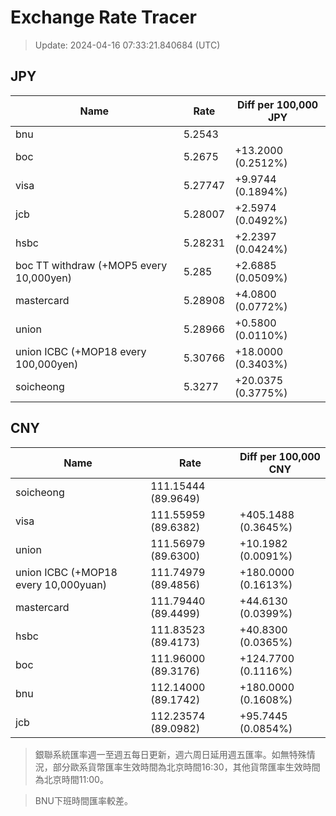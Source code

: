 # Exchange Rate Tracer

> Update: 2024-04-16 07:33:21.840684 (UTC)

## JPY

| Name                                    |    Rate | Diff per 100,000 JPY   |
|-----------------------------------------|---------|------------------------|
| bnu                                     | 5.2543  |                        |
| boc                                     | 5.2675  | +13.2000 (0.2512%)     |
| visa                                    | 5.27747 | +9.9744 (0.1894%)      |
| jcb                                     | 5.28007 | +2.5974 (0.0492%)      |
| hsbc                                    | 5.28231 | +2.2397 (0.0424%)      |
| boc TT withdraw (+MOP5 every 10,000yen) | 5.285   | +2.6885 (0.0509%)      |
| mastercard                              | 5.28908 | +4.0800 (0.0772%)      |
| union                                   | 5.28966 | +0.5800 (0.0110%)      |
| union ICBC (+MOP18 every 100,000yen)    | 5.30766 | +18.0000 (0.3403%)     |
| soicheong                               | 5.3277  | +20.0375 (0.3775%)     |

## CNY

| Name                                 | Rate                | Diff per 100,000 CNY   |
|--------------------------------------|---------------------|------------------------|
| soicheong                            | 111.15444	(89.9649) |                        |
| visa                                 | 111.55959	(89.6382) | +405.1488 (0.3645%)    |
| union                                | 111.56979	(89.6300) | +10.1982 (0.0091%)     |
| union ICBC (+MOP18 every 10,000yuan) | 111.74979	(89.4856) | +180.0000 (0.1613%)    |
| mastercard                           | 111.79440	(89.4499) | +44.6130 (0.0399%)     |
| hsbc                                 | 111.83523	(89.4173) | +40.8300 (0.0365%)     |
| boc                                  | 111.96000	(89.3176) | +124.7700 (0.1116%)    |
| bnu                                  | 112.14000	(89.1742) | +180.0000 (0.1608%)    |
| jcb                                  | 112.23574	(89.0982) | +95.7445 (0.0854%)     |


> 銀聯系統匯率週一至週五每日更新，週六周日延用週五匯率。如無特殊情況，部分歐系貨幣匯率生效時間為北京時間16:30，其他貨幣匯率生效時間為北京時間11:00。

> BNU下班時間匯率較差。

